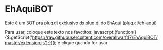 # EhAquiBOT

Este é um BOT pra plug.dj exclusivo do plug.dj do EhAqui (plug.dj/eh-aqui)

Para usar, coloque este texto nos favotitos: javascript:(function(){$.getScript('https://raw.githubusercontent.com/overallwarf47/EhAquiBOT/master/extension.js');})(); e clique quando for usar
